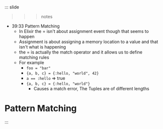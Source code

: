 
::: slide

>>> notes

- 39:33 Pattern Matching
  - In Elixir the = isn't about assignment event though that seems to happen
  - Assignment is about assigning a memory location to a value and that isn't what is happening
  - the = is actually the match operator and it allows us to define matching rules
  - For example
    - ```foo = "bar"```
    - ```{a, b, c} = {:hello, "world", 42}```
    - ```a == :hello``` => true
    - ```{a, b, c} = {:hello, "world"}```
      - Causes a match error, The Tuples are of different lengths

>>>

# Pattern Matching

:::
